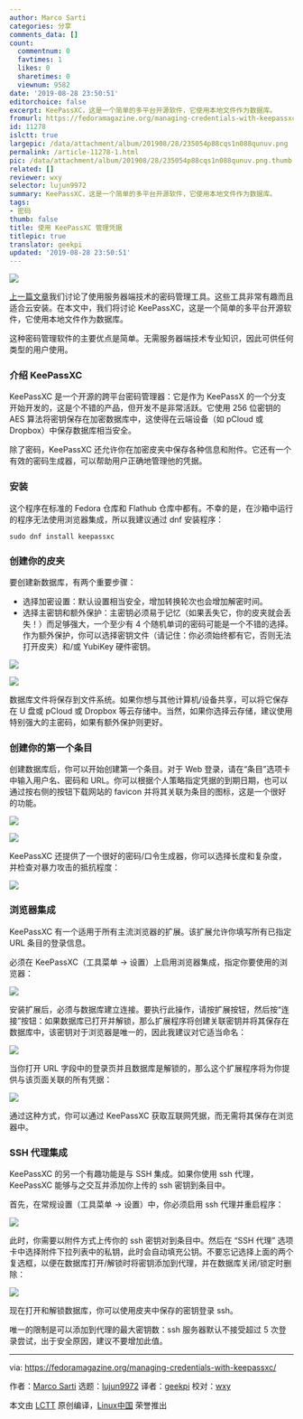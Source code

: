 ```yaml
---
author: Marco Sarti
categories: 分享
comments_data: []
count:
  commentnum: 0
  favtimes: 1
  likes: 0
  sharetimes: 0
  viewnum: 9582
date: '2019-08-28 23:50:51'
editorchoice: false
excerpt: KeePassXC，这是一个简单的多平台开源软件，它使用本地文件作为数据库。
fromurl: https://fedoramagazine.org/managing-credentials-with-keepassxc/
id: 11278
islctt: true
largepic: /data/attachment/album/201908/28/235054p88cqs1n088qunuv.png
permalink: /article-11278-1.html
pic: /data/attachment/album/201908/28/235054p88cqs1n088qunuv.png.thumb.jpg
related: []
reviewer: wxy
selector: lujun9972
summary: KeePassXC，这是一个简单的多平台开源软件，它使用本地文件作为数据库。
tags:
- 密码
thumb: false
title: 使用 KeePassXC 管理凭据
titlepic: true
translator: geekpi
updated: '2019-08-28 23:50:51'
---
```


![](/data/attachment/album/201908/28/235054p88cqs1n088qunuv.png)


[上一篇文章](/article-11181-1.html)我们讨论了使用服务器端技术的密码管理工具。这些工具非常有趣而且适合云安装。在本文中，我们将讨论 KeePassXC，这是一个简单的多平台开源软件，它使用本地文件作为数据库。


这种密码管理软件的主要优点是简单。无需服务器端技术专业知识，因此可供任何类型的用户使用。


### 介绍 KeePassXC


KeePassXC 是一个开源的跨平台密码管理器：它是作为 KeePassX 的一个分支开始开发的，这是个不错的产品，但开发不是非常活跃。它使用 256 位密钥的 AES 算法将密钥保存在加密数据库中，这使得在云端设备（如 pCloud 或 Dropbox）中保存数据库相当安全。


除了密码，KeePassXC 还允许你在加密皮夹中保存各种信息和附件。它还有一个有效的密码生成器，可以帮助用户正确地管理他的凭据。


### 安装


这个程序在标准的 Fedora 仓库和 Flathub 仓库中都有。不幸的是，在沙箱中运行的程序无法使用浏览器集成，所以我建议通过 dnf 安装程序：



```
sudo dnf install keepassxc
```

### 创建你的皮夹


要创建新数据库，有两个重要步骤：


* 选择加密设置：默认设置相当安全，增加转换轮次也会增加解密时间。
* 选择主密钥和额外保护：主密钥必须易于记忆（如果丢失它，你的皮夹就会丢失！）而足够强大，一个至少有 4 个随机单词的密码可能是一个不错的选择。作为额外保护，你可以选择密钥文件（请记住：你必须始终都有它，否则无法打开皮夹）和/或 YubiKey 硬件密钥。


![](/data/attachment/album/201908/28/235055l75s737xg5skazax.png)


![](/data/attachment/album/201908/28/235056q8s8iedfmcdqs6my.png)


数据库文件将保存到文件系统。如果你想与其他计算机/设备共享，可以将它保存在 U 盘或 pCloud 或 Dropbox 等云存储中。当然，如果你选择云存储，建议使用特别强大的主密码，如果有额外保护则更好。


### 创建你的第一个条目


创建数据库后，你可以开始创建第一个条目。对于 Web 登录，请在“条目”选项卡中输入用户名、密码和 URL。你可以根据个人策略指定凭据的到期日期，也可以通过按右侧的按钮下载网站的 favicon 并将其关联为条目的图标，这是一个很好的功能。


![](/data/attachment/album/201908/28/235056xq6mror77mpbp7do.png)


![](/data/attachment/album/201908/28/235057e8zhb568qnlboa1b.png)


KeePassXC 还提供了一个很好的密码/口令生成器，你可以选择长度和复杂度，并检查对暴力攻击的抵抗程度：


![](/data/attachment/album/201908/28/235058yvg15aax2u9yp5a6.png)


### 浏览器集成


KeePassXC 有一个适用于所有主流浏览器的扩展。该扩展允许你填写所有已指定 URL 条目的登录信息。


必须在 KeePassXC（工具菜单 -> 设置）上启用浏览器集成，指定你要使用的浏览器：


![](/data/attachment/album/201908/28/235059cox1m2xjrrr1qkhl.png)


安装扩展后，必须与数据库建立连接。要执行此操作，请按扩展按钮，然后按“连接”按钮：如果数据库已打开并解锁，那么扩展程序将创建关联密钥并将其保存在数据库中，该密钥对于浏览器是唯一的，因此我建议对它适当命名：


![](/data/attachment/album/201908/28/235059fuvn8hblq7h4zbzn.png)


当你打开 URL 字段中的登录页并且数据库是解锁的，那么这个扩展程序将为你提供与该页面关联的所有凭据：


![](/data/attachment/album/201908/28/235100d85z8c8w5m5wm8fm.png)


通过这种方式，你可以通过 KeePassXC 获取互联网凭据，而无需将其保存在浏览器中。


### SSH 代理集成


KeePassXC 的另一个有趣功能是与 SSH 集成。如果你使用 ssh 代理，KeePassXC 能够与之交互并添加你上传的 ssh 密钥到条目中。


首先，在常规设置（工具菜单 -> 设置）中，你必须启用 ssh 代理并重启程序：


![](/data/attachment/album/201908/28/235100ev8ram8n85r4ybxq.png)


此时，你需要以附件方式上传你的 ssh 密钥对到条目中。然后在 “SSH 代理” 选项卡中选择附件下拉列表中的私钥，此时会自动填充公钥。不要忘记选择上面的两个复选框，以便在数据库打开/解锁时将密钥添加到代理，并在数据库关闭/锁定时删除：


![](/data/attachment/album/201908/28/235101nwhbfbrl9xiifuun.png)


现在打开和解锁数据库，你可以使用皮夹中保存的密钥登录 ssh。


唯一的限制是可以添加到代理的最大密钥数：ssh 服务器默认不接受超过 5 次登录尝试，出于安全原因，建议不要增加此值。




---


via: <https://fedoramagazine.org/managing-credentials-with-keepassxc/>


作者：[Marco Sarti](https://fedoramagazine.org/author/msarti/) 选题：[lujun9972](https://github.com/lujun9972) 译者：[geekpi](https://github.com/geekpi) 校对：[wxy](https://github.com/wxy)


本文由 [LCTT](https://github.com/LCTT/TranslateProject) 原创编译，[Linux中国](https://linux.cn/) 荣誉推出